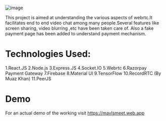 ![image](https://github.com/mahir2006-star/mavlsmeet/assets/72641119/7f49a23e-07d0-43a6-bc62-677188dc551d)

This project is aimed at understanding the various aspects of webrtc.It facilitates end to end video chat among many people.Several features like screen sharing, video blurring ,etc have been taken care of.
Also a fake payment page has been added to understand payment mechanism.

# Technologies Used:
1.React.JS
2.Node.js
3.Express.JS
4.Socket.IO
5.Webrtc
6.Razorpay Payment Gateway
7.Firebase
8.Material UI
9.TensorFlow
10.RecordRTC (By Muaz Khan)
11.PeerJS

# Demo
For an actual demo of the working visit https://mavlsmeet.web.app

